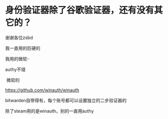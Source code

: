 # 身份验证器除了谷歌验证器，还有没有其它的？


谢谢各位zsbd

我一直用的巨硬的

我用的微软··

authy不错

<img src="static/image/smiley/default/lol.gif" smilieid="12" border="0" alt="" /> 微软的

https://github.com/winauth/winauth

bitwarden自带得有，每个账号都可以设置独立的二步验证器的<br />
<img src="static/image/smiley/default/lol.gif" smilieid="12" border="0" alt="" /><img src="static/image/smiley/default/lol.gif" smilieid="12" border="0" alt="" />

除了steam用的是winauth，别的一直用authy<img id="aimg_uO8U8" onclick="zoom(this, this.src, 0, 0, 0)" class="zoom" src="https://cdn.jsdelivr.net/gh/hishis/forum-master/public/images/patch.gif" onmouseover="img_onmouseoverfunc(this)" onload="thumbImg(this)" border="0" alt="" />
